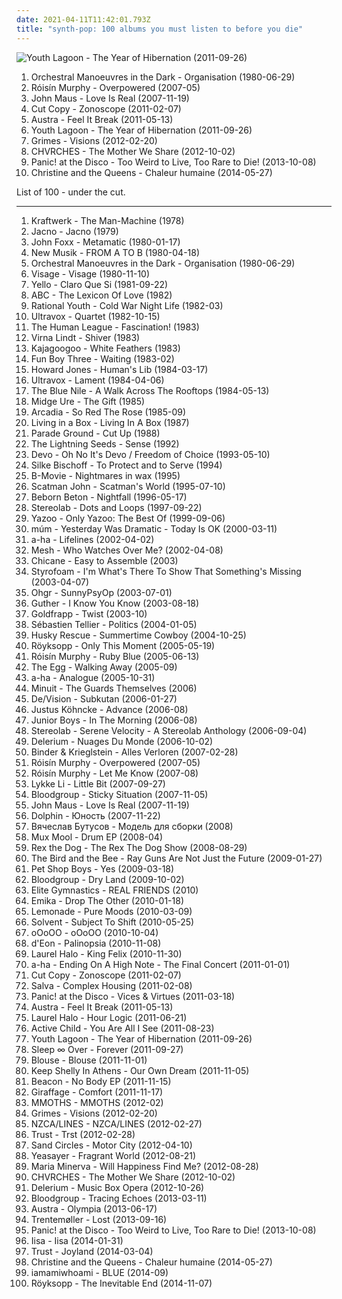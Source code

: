 ```yaml
---
date: 2021-04-11T11:42:01.793Z
title: "synth-pop: 100 albums you must listen to before you die"
---
```

![Youth Lagoon - The Year of Hibernation (2011-09-26)](https://img.discogs.com/-BR4yY32Gdk7o4SF5Ha0Wvj9gp0=/fit-in/600x600/filters:strip_icc():format(jpeg):mode_rgb():quality(90)/discogs-images/R-3020807-1318528929.jpeg.jpg "Youth Lagoon - The Year of Hibernation (2011-09-26)")
<ol class="albums">
<li data-cover="https://via.placeholder.com/450" data-tags="80s, new wave" role="button">Orchestral Manoeuvres in the Dark - Organisation (1980-06-29)</li>
<li data-cover="https://img.discogs.com/95-LQC1Jx2GGoBq_Z7l1CAeHkrM=/fit-in/600x536/filters:strip_icc():format(jpeg):mode_rgb():quality(90)/discogs-images/R-1139242-1217870739.jpeg.jpg" data-tags="electronic, electropop, female vocalists" role="button">Róisín Murphy - Overpowered (2007-05)</li>
<li data-cover="https://img.discogs.com/YjCfgBPYz5UkYa35RaWqMVVq4KU=/fit-in/600x600/filters:strip_icc():format(jpeg):mode_rgb():quality(90)/discogs-images/R-1470477-1222118141.jpeg.jpg" data-tags="pop, synth-pop" role="button">John Maus - Love Is Real (2007-11-19)</li>
<li data-cover="http://coverartarchive.org/release/78188810-df1a-4ac0-ac60-57e3bd84284b/18315026356-500.jpg" data-tags="electronic" role="button">Cut Copy - Zonoscope (2011-02-07)</li>
<li data-cover="http://coverartarchive.org/release/5e8aec59-129c-4cb4-b894-5e59edb5c4ca/4261741516-500.jpg" data-tags="indie electronic, new wave, alternative, synthpop" role="button">Austra - Feel It Break (2011-05-13)</li>
<li data-cover="https://img.discogs.com/-BR4yY32Gdk7o4SF5Ha0Wvj9gp0=/fit-in/600x600/filters:strip_icc():format(jpeg):mode_rgb():quality(90)/discogs-images/R-3020807-1318528929.jpeg.jpg" data-tags="dream pop" role="button">Youth Lagoon - The Year of Hibernation (2011-09-26)</li>
<li data-cover="http://coverartarchive.org/release/e2541a4f-c91e-412e-837b-ce63cc8ea960/5391811873-500.jpg" data-tags="dream pop" role="button">Grimes - Visions (2012-02-20)</li>
<li data-cover="http://coverartarchive.org/release/77e34804-f952-494c-80b7-8e115f492ec5/10734890314-500.jpg" data-tags="synthpop" role="button">CHVRCHES - The Mother We Share (2012-10-02)</li>
<li data-cover="https://via.placeholder.com/450" data-tags="alternative" role="button">Panic! at the Disco - Too Weird to Live, Too Rare to Die! (2013-10-08)</li>
<li data-cover="http://coverartarchive.org/release/dcc44d38-7b10-4c61-af3a-413df2a3b3e9/7437861623-500.jpg" data-tags="pop" role="button">Christine and the Queens - Chaleur humaine (2014-05-27)</li>
</ol>
List of 100 - under the cut.
<!-- more -->

_________________

<ol class="albums">
<li data-cover="https://img.discogs.com/VmywRXxVwx1b5UNZwlZPCaPBCmA=/fit-in/480x486/filters:strip_icc():format(jpeg):mode_rgb():quality(90)/discogs-images/R-4696039-1372527688-1936.jpeg.jpg" data-tags="electronic, synthpop" role="button">
Kraftwerk - The Man-Machine (1978)
</li>
<li data-cover="http://coverartarchive.org/release/dd248ea8-bca3-4a85-9b42-50dc3f9a4cac/1433722909-500.jpg" data-tags="synth-pop" role="button">
Jacno - Jacno (1979)
</li>
<li data-cover="https://img.discogs.com/k9P-b2nf-ku3Hgpqe6XrARsjW4U=/fit-in/600x600/filters:strip_icc():format(jpeg):mode_rgb():quality(90)/discogs-images/R-6271374-1565656380-3938.jpeg.jpg" data-tags="new wave, electronic, 80s" role="button">
John Foxx - Metamatic (1980-01-17)
</li>
<li data-cover="http://coverartarchive.org/release/8eb94c14-6113-4421-9799-1990a20e334c/9200126666-500.jpg" data-tags="new wave, 1980 albums" role="button">
New Musik - FROM A TO B (1980-04-18)
</li>
<li data-cover="https://via.placeholder.com/450" data-tags="80s, new wave" role="button">
Orchestral Manoeuvres in the Dark - Organisation (1980-06-29)
</li>
<li data-cover="http://coverartarchive.org/release/7a0b8dd3-bcd0-39be-ae98-9a03d623d56d/28750058817-500.jpg" data-tags="80s, new wave" role="button">
Visage - Visage (1980-11-10)
</li>
<li data-cover="https://img.discogs.com/jB4Y5bGbhcw8jIkC8jfMWgQbaYo=/fit-in/600x534/filters:strip_icc():format(jpeg):mode_rgb():quality(90)/discogs-images/R-5365624-1391686259-6629.jpeg.jpg" data-tags="electronic, 80s, synth-pop, university, ralph records, 1981 albums, flashback alternatives, electropearls, decade80s" role="button">
Yello - Claro Que Si (1981-09-22)
</li>
<li data-cover="http://coverartarchive.org/release/65ec332d-4ae4-4870-b61d-392808954a70/11525291838-500.jpg" data-tags="80s, new wave" role="button">
ABC - The Lexicon Of Love (1982)
</li>
<li data-cover="http://coverartarchive.org/release/97a8de99-9e6f-31a9-a2d1-1ee0aa898ae6/3167468055-500.jpg" data-tags="synth-pop, flashback alternatives, electropearls" role="button">
Rational Youth - Cold War Night Life (1982-03)
</li>
<li data-cover="http://coverartarchive.org/release/92e37d9f-f32f-4dcf-bb5c-df3db38a30ad/9152719626-500.jpg" data-tags="new wave, new romantic" role="button">
Ultravox - Quartet (1982-10-15)
</li>
<li data-cover="https://via.placeholder.com/450" data-tags="new wave, synthpop, synth-pop" role="button">
The Human League - Fascination! (1983)
</li>
<li data-cover="https://img.discogs.com/OPINq3KUCpJ0GixLW-J2U_XqUqQ=/fit-in/600x600/filters:strip_icc():format(jpeg):mode_rgb():quality(90)/discogs-images/R-130366-1514889905-4878.jpeg.jpg" data-tags="pop, new wave, synth-pop, art pop" role="button">
Virna Lindt - Shiver (1983)
</li>
<li data-cover="http://coverartarchive.org/release/bd0ccbaa-6e05-4410-936f-1fc606f4fe16/8068085420-500.jpg" data-tags="80s, new wave" role="button">
Kajagoogoo - White Feathers (1983)
</li>
<li data-cover="https://via.placeholder.com/450" data-tags="new wave" role="button">
Fun Boy Three - Waiting (1983-02)
</li>
<li data-cover="https://via.placeholder.com/450" data-tags="80s" role="button">
Howard Jones - Human's Lib (1984-03-17)
</li>
<li data-cover="http://coverartarchive.org/release/7cf857ac-f164-4a4b-b092-d89aee257d89/22280693312-500.jpg" data-tags="80s, new wave, synth pop" role="button">
Ultravox - Lament (1984-04-06)
</li>
<li data-cover="http://coverartarchive.org/release/b4fa8534-a5a7-330a-b61a-d72a40ba694b/26028960700-500.jpg" data-tags="sophisti-pop" role="button">
The Blue Nile - A Walk Across The Rooftops (1984-05-13)
</li>
<li data-cover="http://coverartarchive.org/release/9a53a638-da61-4dbd-905e-b43215a9e154/5998266593-500.jpg" data-tags="80s, new wave, midge ure" role="button">
Midge Ure - The Gift (1985)
</li>
<li data-cover="https://img.discogs.com/w8npsPv1K_YmGXAJNwgoPpDeM7Y=/fit-in/600x538/filters:strip_icc():format(jpeg):mode_rgb():quality(90)/discogs-images/R-1404791-1586645228-1108.jpeg.jpg" data-tags="80s" role="button">
Arcadia - So Red The Rose (1985-09)
</li>
<li data-cover="https://img.discogs.com/Hdo4I1552RvrKyldb_g_U2GKo7c=/fit-in/550x550/filters:strip_icc():format(jpeg):mode_rgb():quality(90)/discogs-images/R-237974-1157481869.jpeg.jpg" data-tags="sophisti-pop, pop" role="button">
Living in a Box - Living In A Box (1987)
</li>
<li data-cover="https://img.discogs.com/lZmVtXDuD3IoQmGimX_XxKSd8tk=/fit-in/444x444/filters:strip_icc():format(jpeg):mode_rgb():quality(90)/discogs-images/R-254154-1108224589.jpg.jpg" data-tags="new wave, synth-pop" role="button">
Parade Ground - Cut Up (1988)
</li>
<li data-cover="https://via.placeholder.com/450" data-tags="indie pop" role="button">
The Lightning Seeds - Sense (1992)
</li>
<li data-cover="http://coverartarchive.org/release/573c3e8d-b166-4c6e-9250-219af848e07d/9215164581-500.jpg" data-tags="new wave, devo" role="button">
Devo - Oh No It's Devo / Freedom of Choice (1993-05-10)
</li>
<li data-cover="http://coverartarchive.org/release/feb5c8f7-eba0-4bd8-a124-682ebb620a94/14114627653-500.jpg" data-tags="gothic, darkwave, synth-pop" role="button">
Silke Bischoff - To Protect and to Serve (1994)
</li>
<li data-cover="https://img.discogs.com/M3XdIiGhyUjfdEohhdOxyAaOBqw=/fit-in/600x600/filters:strip_icc():format(jpeg):mode_rgb():quality(90)/discogs-images/R-8118541-1455479013-3767.jpeg.jpg" data-tags="80s, new wave, post-punk, synth-pop, unofficial, flashback alternatives, 80s new romantic" role="button">
B-Movie - Nightmares in wax (1995)
</li>
<li data-cover="http://coverartarchive.org/release/191efea3-5ed8-4faf-8f79-bdac547ebaa1/11144299719-500.jpg" data-tags="eurodance" role="button">
Scatman John - Scatman's World (1995-07-10)
</li>
<li data-cover="http://coverartarchive.org/release/aaac87c0-0641-4732-9310-f4f9cb4ac305/15566745048-500.jpg" data-tags="synthpop" role="button">
Beborn Beton - Nightfall (1996-05-17)
</li>
<li data-cover="http://coverartarchive.org/release/ac08220a-ca91-3c93-b31b-b231270773af/11622727078-500.jpg" data-tags="lounge, electronic, post-rock" role="button">
Stereolab - Dots and Loops (1997-09-22)
</li>
<li data-cover="http://coverartarchive.org/release/c68a8eb2-f102-402a-93d1-dcf692fdf011/23128223806-500.jpg" data-tags="80s, electronic" role="button">
Yazoo - Only Yazoo: The Best Of (1999-09-06)
</li>
<li data-cover="https://img.discogs.com/4A7pxX5IPWZyBTGjz_ivrmyVXi8=/fit-in/600x600/filters:strip_icc():format(jpeg):mode_rgb():quality(90)/discogs-images/R-28802-1300556819.jpeg.jpg" data-tags="ambient, glitch, electronica, post-rock" role="button">
múm - Yesterday Was Dramatic - Today Is OK (2000-03-11)
</li>
<li data-cover="https://img.discogs.com/peoBjbfraqsHjHzvaC8dI47Q9GE=/fit-in/600x524/filters:strip_icc():format(jpeg):mode_rgb():quality(90)/discogs-images/R-572521-1190480851.jpeg.jpg" data-tags="pop" role="button">
a-ha - Lifelines (2002-04-02)
</li>
<li data-cover="http://coverartarchive.org/release/de66d372-41b9-4800-ae74-4a9ea83ebf8b/20097089114-500.jpg" data-tags="synthpop" role="button">
Mesh - Who Watches Over Me? (2002-04-08)
</li>
<li data-cover="http://coverartarchive.org/release/af5e9e60-0d51-4fb2-89d9-69fed83750b3/3658346948-500.jpg" data-tags="dance, electronic" role="button">
Chicane - Easy to Assemble (2003)
</li>
<li data-cover="http://coverartarchive.org/release/b33525f8-6366-4154-9c69-e1b2dbacf318/8475529903-500.jpg" data-tags="electronic" role="button">
Styrofoam - I'm What's There To Show That Something's Missing (2003-04-07)
</li>
<li data-cover="http://coverartarchive.org/release/34de4124-76fd-4596-a891-82a9041612f9/6485727185-500.jpg" data-tags="radio radio radio" role="button">
Ohgr - SunnyPsyOp (2003-07-01)
</li>
<li data-cover="https://img.discogs.com/tgL6sOPQ-Ek4_7WMVLaZ807LaQY=/fit-in/600x538/filters:strip_icc():format(jpeg):mode_rgb():quality(90)/discogs-images/R-162090-1501974468-4921.jpeg.jpg" data-tags="morr music" role="button">
Guther - I Know You Know (2003-08-18)
</li>
<li data-cover="https://img.discogs.com/ga5kJ2dtGz6Vdr0QR1u4P8fXC7w=/fit-in/300x300/filters:strip_icc():format(jpeg):mode_rgb():quality(90)/discogs-images/R-257997-1130717845.jpeg.jpg" data-tags="electronic, electronica, trip-hop, 80s, electro, synth pop, england, trip hop, synthpop, triphop, pop-rock, bath, synth-pop, west country, primary, south west, groove-y" role="button">
Goldfrapp - Twist (2003-10)
</li>
<li data-cover="http://coverartarchive.org/release/12bb0541-cfd9-42dc-b883-b81c5aa7a2c8/1331165096-500.jpg" data-tags="electronic, french" role="button">
Sébastien Tellier - Politics (2004-01-05)
</li>
<li data-cover="https://img.discogs.com/5Fl7GZQUbfII5-ZwlNgqIdqQDaY=/fit-in/600x905/filters:strip_icc():format(jpeg):mode_rgb():quality(90)/discogs-images/R-14000797-1565816586-3959.jpeg.jpg" data-tags="synth-pop, finnish and streamable, indie-electronica, fully streamable ep" role="button">
Husky Rescue - Summertime Cowboy (2004-10-25)
</li>
<li data-cover="https://img.discogs.com/FPbDBrsRRm9mRlnWMmVXdGOEHi0=/fit-in/363x365/filters:strip_icc():format(jpeg):mode_rgb():quality(90)/discogs-images/R-646578-1185925784.jpeg.jpg" data-tags="electronic, trip-hop" role="button">
Röyksopp - Only This Moment (2005-05-19)
</li>
<li data-cover="http://coverartarchive.org/release/e15f6dce-4764-455e-a055-2845c21c3eee/8899000027-500.jpg" data-tags="future jazz, electronic, female vocalists" role="button">
Róisín Murphy - Ruby Blue (2005-06-13)
</li>
<li data-cover="http://coverartarchive.org/release/15d0fe44-1ff4-4dec-9ffb-8cf1b51125da/3699332321-500.jpg" data-tags="electro, remix, great stuff, synth-pop" role="button">
The Egg - Walking Away (2005-09)
</li>
<li data-cover="http://coverartarchive.org/release/d87a354a-b0eb-44cc-bc09-cc966eb86df2/20833625751-500.jpg" data-tags="pop" role="button">
a-ha - Analogue (2005-10-31)
</li>
<li data-cover="https://img.discogs.com/g0LLmoPUYOiGqIb41AzupOckwD4=/fit-in/600x600/filters:strip_icc():format(jpeg):mode_rgb():quality(90)/discogs-images/R-678421-1183109664.jpeg.jpg" data-tags="alternative rock, electro, breaks, synth-pop" role="button">
Minuit - The Guards Themselves (2006)
</li>
<li data-cover="http://coverartarchive.org/release/9f95d4a4-dc70-4927-8c6a-64c8146426d6/17859579639-500.jpg" data-tags="electronic, synthpop" role="button">
De/Vision - Subkutan (2006-01-27)
</li>
<li data-cover="https://img.discogs.com/jxV_LWFhx3-IRjq-uht-ffj0Tzw=/fit-in/600x600/filters:strip_icc():format(jpeg):mode_rgb():quality(90)/discogs-images/R-750708-1156001678.jpeg.jpg" data-tags="house, minimal, synth-pop, elektronic beats" role="button">
Justus Köhncke - Advance (2006-08)
</li>
<li data-cover="https://img.discogs.com/vSQH5ggIg7D1P2baBLSf6eeRAsE=/fit-in/595x278/filters:strip_icc():format(jpeg):mode_rgb():quality(90)/discogs-images/R-1043721-1211497636.jpeg.jpg" data-tags="electro, house, synth-pop, broken-clash" role="button">
Junior Boys - In The Morning (2006-08)
</li>
<li data-cover="https://img.discogs.com/ExJOp-hCuasCOHXHPB4IdDJZL04=/fit-in/600x600/filters:strip_icc():format(jpeg):mode_rgb():quality(90)/discogs-images/R-3100960-1393561989-4861.jpeg.jpg" data-tags="experimental" role="button">
Stereolab - Serene Velocity - A Stereolab Anthology (2006-09-04)
</li>
<li data-cover="https://img.discogs.com/yGFB9KNp46gTs9iW7mS3hfnZjqE=/fit-in/300x260/filters:strip_icc():format(jpeg):mode_rgb():quality(90)/discogs-images/R-51818-001.jpg.jpg" data-tags="ambient" role="button">
Delerium - Nuages Du Monde (2006-10-02)
</li>
<li data-cover="http://coverartarchive.org/release/4f561b9d-a2e7-4a40-800c-7c07ddd5d2d4/4708516154-500.jpg" data-tags="electronic, new last fm design sucks" role="button">
Binder & Krieglstein - Alles Verloren (2007-02-28)
</li>
<li data-cover="https://img.discogs.com/95-LQC1Jx2GGoBq_Z7l1CAeHkrM=/fit-in/600x536/filters:strip_icc():format(jpeg):mode_rgb():quality(90)/discogs-images/R-1139242-1217870739.jpeg.jpg" data-tags="electronic, electropop, female vocalists" role="button">
Róisín Murphy - Overpowered (2007-05)
</li>
<li data-cover="https://via.placeholder.com/450" data-tags="house" role="button">
Róisín Murphy - Let Me Know (2007-08)
</li>
<li data-cover="http://coverartarchive.org/release/1be60745-5d0c-3a6b-b365-ecb20299dd6d/12154931370-500.jpg" data-tags="female vocalists" role="button">
Lykke Li - Little Bit (2007-09-27)
</li>
<li data-cover="http://coverartarchive.org/release/326e1568-51d3-4215-b64c-14f1274630bf/10640669423-500.jpg" data-tags="synth-pop" role="button">
Bloodgroup - Sticky Situation (2007-11-05)
</li>
<li data-cover="https://img.discogs.com/YjCfgBPYz5UkYa35RaWqMVVq4KU=/fit-in/600x600/filters:strip_icc():format(jpeg):mode_rgb():quality(90)/discogs-images/R-1470477-1222118141.jpeg.jpg" data-tags="pop, synth-pop" role="button">
John Maus - Love Is Real (2007-11-19)
</li>
<li data-cover="http://coverartarchive.org/release/ddb50222-0bc5-33c6-b332-03d994b2fd71/11563033220-500.jpg" data-tags="alternative" role="button">
Dolphin - Юность (2007-11-22)
</li>
<li data-cover="https://img.discogs.com/1Dzto-Icoei0cYZb0fDLmCODZ3c=/fit-in/600x537/filters:strip_icc():format(jpeg):mode_rgb():quality(90)/discogs-images/R-6662321-1424111345-4711.jpeg.jpg" data-tags="trip-hop, new wave, post-punk, ost, synth-pop, russian rock" role="button">
Вячеслав Бутусов - Модель для сборки (2008)
</li>
<li data-cover="https://img.discogs.com/bXtmKGI6VSal2BI_eODhr-2Pw1c=/fit-in/600x600/filters:strip_icc():format(jpeg):mode_rgb():quality(90)/discogs-images/R-1303310-1228129956.jpeg.jpg" data-tags="hip hop, instrumental, synth-pop" role="button">
Mux Mool - Drum EP (2008-04)
</li>
<li data-cover="https://img.discogs.com/fLYALiWdomL4p5sz-96HHjqQus0=/fit-in/600x600/filters:strip_icc():format(jpeg):mode_rgb():quality(90)/discogs-images/R-1443085-1220102691.jpeg.jpg" data-tags="electronic" role="button">
Rex the Dog - The Rex The Dog Show (2008-08-29)
</li>
<li data-cover="http://coverartarchive.org/release/600899a8-b28c-42d0-8ee2-7d140cd401b9/13665735915-500.jpg" data-tags="indie, pop" role="button">
The Bird and the Bee - Ray Guns Are Not Just the Future (2009-01-27)
</li>
<li data-cover="https://img.discogs.com/QdBFjm1v0ln48I83zJ0mbt5YRPM=/fit-in/600x600/filters:strip_icc():format(jpeg):mode_rgb():quality(90)/discogs-images/R-151256-1235750294.jpeg.jpg" data-tags="pop, synthpop" role="button">
Pet Shop Boys - Yes (2009-03-18)
</li>
<li data-cover="http://coverartarchive.org/release/c6a3c3b6-e077-4a88-b7ba-a462cdb5bd95/10640671739-500.jpg" data-tags="electronic" role="button">
Bloodgroup - Dry Land (2009-10-02)
</li>
<li data-cover="https://img.discogs.com/YgFe_ARah-yMiLs456DBtTqWALo=/fit-in/500x500/filters:strip_icc():format(jpeg):mode_rgb():quality(90)/discogs-images/R-2726949-1298288383.jpeg.jpg" data-tags="synth-pop" role="button">
Elite Gymnastics - REAL FRIENDS (2010)
</li>
<li data-cover="http://coverartarchive.org/release/42c22569-1d0f-41fd-ac67-327c2ae6f614/8171013124-500.jpg" data-tags="dubstep, electro, dark, quiet, sinister, synth-pop, sharp, scuba" role="button">
Emika - Drop The Other (2010-01-18)
</li>
<li data-cover="http://coverartarchive.org/release/88449c42-530d-4d5e-a5d0-9831e43cb64f/1086044272-500.jpg" data-tags="abstract, synth-pop, true panther sounds" role="button">
Lemonade - Pure Moods (2010-03-09)
</li>
<li data-cover="http://coverartarchive.org/release/c167c2bc-120e-4747-944f-a25627c00993/8155277324-500.jpg" data-tags="electro, synth-pop" role="button">
Solvent - Subject To Shift (2010-05-25)
</li>
<li data-cover="https://img.discogs.com/qrOQU1AqqIIxURq0nEQskWN2bdI=/fit-in/452x452/filters:strip_icc():format(jpeg):mode_rgb():quality(90)/discogs-images/R-2471178-1286031530.jpeg.jpg" data-tags="witch house" role="button">
oOoOO - oOoOO (2010-10-04)
</li>
<li data-cover="https://img.discogs.com/wI0Gz-LQDKxva5Qt5-jcJhznpYo=/fit-in/333x333/filters:strip_icc():format(jpeg):mode_rgb():quality(90)/discogs-images/R-2538712-1289442829.jpeg.jpg" data-tags="electro, synth-pop, aquariusrecords" role="button">
d'Eon - Palinopsia (2010-11-08)
</li>
<li data-cover="https://img.discogs.com/aUrgLxIHY9fkjIO8m4LghC4z0_I=/fit-in/600x603/filters:strip_icc():format(jpeg):mode_rgb():quality(90)/discogs-images/R-2531250-1293487636.jpeg.jpg" data-tags="experimental, abstract, chillwave, synth-pop, witch house, glo-fi, witch chill, newbreed, chill witch, 2010 faves" role="button">
Laurel Halo - King Felix (2010-11-30)
</li>
<li data-cover="https://img.discogs.com/vlwmvSkky9olfPY--IuaDDfn_Mw=/fit-in/340x476/filters:strip_icc():format(jpeg):mode_rgb():quality(90)/discogs-images/R-3629394-1338039591-7025.jpeg.jpg" data-tags="synthpop, synth-pop, live albums, cool synths, live albums i own" role="button">
a-ha - Ending On A High Note - The Final Concert (2011-01-01)
</li>
<li data-cover="http://coverartarchive.org/release/78188810-df1a-4ac0-ac60-57e3bd84284b/18315026356-500.jpg" data-tags="electronic" role="button">
Cut Copy - Zonoscope (2011-02-07)
</li>
<li data-cover="https://img.discogs.com/MAY09g0CdSVsfUKvfT-fLzp2hig=/fit-in/600x600/filters:strip_icc():format(jpeg):mode_rgb():quality(90)/discogs-images/R-2711342-1364257961-2576.jpeg.jpg" data-tags="house, glitch, glitch-hop, synth-pop" role="button">
Salva - Complex Housing (2011-02-08)
</li>
<li data-cover="http://coverartarchive.org/release/dafe15c2-5fb9-4a5f-9b12-df031d3b0e9b/2103470066-500.jpg" data-tags="alternative rock" role="button">
Panic! at the Disco - Vices & Virtues (2011-03-18)
</li>
<li data-cover="http://coverartarchive.org/release/5e8aec59-129c-4cb4-b894-5e59edb5c4ca/4261741516-500.jpg" data-tags="indie electronic, new wave, alternative, synthpop" role="button">
Austra - Feel It Break (2011-05-13)
</li>
<li data-cover="https://img.discogs.com/jrubs1Q_CKq2oMuZSNEBxJ00P0o=/fit-in/600x601/filters:strip_icc():format(jpeg):mode_rgb():quality(90)/discogs-images/R-2940670-1310750434.jpeg.jpg" data-tags="chillout, ambient, experimental, abstract, idm, breakbeat, ritual ambient, synth-pop, ambient house, worldbeat, hippos in tanks, abstract house, industrial house, tribal idm" role="button">
Laurel Halo - Hour Logic (2011-06-21)
</li>
<li data-cover="http://coverartarchive.org/release/560d4328-550c-40af-a2fc-f2a2b10328b4/2215573326-500.jpg" data-tags="ambient, dream pop" role="button">
Active Child - You Are All I See (2011-08-23)
</li>
<li data-cover="https://img.discogs.com/-BR4yY32Gdk7o4SF5Ha0Wvj9gp0=/fit-in/600x600/filters:strip_icc():format(jpeg):mode_rgb():quality(90)/discogs-images/R-3020807-1318528929.jpeg.jpg" data-tags="dream pop" role="button">
Youth Lagoon - The Year of Hibernation (2011-09-26)
</li>
<li data-cover="https://img.discogs.com/sGd8E_zOvzvRjoezdsgI68Byq3k=/fit-in/300x299/filters:strip_icc():format(jpeg):mode_rgb():quality(90)/discogs-images/R-3115784-1316516902.jpeg.jpg" data-tags="experimental, dream pop" role="button">
Sleep ∞ Over - Forever (2011-09-27)
</li>
<li data-cover="http://coverartarchive.org/release/7c9c2ef1-0250-4d91-ac60-ab4c702180d2/6755910409-500.jpg" data-tags="dream pop" role="button">
Blouse - Blouse (2011-11-01)
</li>
<li data-cover="https://img.discogs.com/PFcEvUvkurmKHlujGHBLA7_NabQ=/fit-in/500x500/filters:strip_icc():format(jpeg):mode_rgb():quality(90)/discogs-images/R-3223771-1321189971.jpeg.jpg" data-tags="electronic" role="button">
Keep Shelly In Athens - Our Own Dream (2011-11-05)
</li>
<li data-cover="http://coverartarchive.org/release/54b44373-31a4-4ca1-a53e-e31385a76e97/13479223989-500.jpg" data-tags="downtempo, synth-pop" role="button">
Beacon - No Body EP (2011-11-15)
</li>
<li data-cover="http://coverartarchive.org/release/8d444b3e-9171-419f-8a28-594eb4202b9a/3738107049-500.jpg" data-tags="hip hop, ambient, idm, synth-pop" role="button">
Giraffage - Comfort (2011-11-17)
</li>
<li data-cover="http://coverartarchive.org/release/4206d1a7-c738-4576-ac7a-ff0552cb3cd2/14884612021-500.jpg" data-tags="synth-pop" role="button">
MMOTHS - MMOTHS (2012-02)
</li>
<li data-cover="http://coverartarchive.org/release/e2541a4f-c91e-412e-837b-ce63cc8ea960/5391811873-500.jpg" data-tags="dream pop" role="button">
Grimes - Visions (2012-02-20)
</li>
<li data-cover="http://coverartarchive.org/release/d090abec-ffea-4496-b3f7-c5b522cfe226/2471762887-500.jpg" data-tags="experimental, synth-pop, loaf recordings" role="button">
NZCA/LINES - NZCA/LINES (2012-02-27)
</li>
<li data-cover="http://coverartarchive.org/release/7bd4468c-2434-4450-8fa5-76812f1b56aa/9082713992-500.jpg" data-tags="synthpop, darkwave, electronic" role="button">
Trust - Trst (2012-02-28)
</li>
<li data-cover="http://coverartarchive.org/release/15ab2464-35e8-45c3-8e60-faf3b3e7dafb/8281049419-500.jpg" data-tags="10s" role="button">
Sand Circles - Motor City (2012-04-10)
</li>
<li data-cover="http://coverartarchive.org/release/f9ebdd4c-77a4-4cfa-acef-3920ebb64054/4692587706-500.jpg" data-tags="indie rock" role="button">
Yeasayer - Fragrant World (2012-08-21)
</li>
<li data-cover="http://coverartarchive.org/release/d6c5333b-840c-457d-8bdc-a0a6629ec0ba/1930351931-500.jpg" data-tags="synth-pop, not not fun records" role="button">
Maria Minerva - Will Happiness Find Me? (2012-08-28)
</li>
<li data-cover="http://coverartarchive.org/release/77e34804-f952-494c-80b7-8e115f492ec5/10734890314-500.jpg" data-tags="synthpop" role="button">
CHVRCHES - The Mother We Share (2012-10-02)
</li>
<li data-cover="http://coverartarchive.org/release/242f6935-a79a-432d-81c5-d015c64b05eb/7648976992-500.jpg" data-tags="electronic, ambient" role="button">
Delerium - Music Box Opera (2012-10-26)
</li>
<li data-cover="http://coverartarchive.org/release/82c8706f-ef9a-4d1d-8249-8128b9cfebb7/10640354310-500.jpg" data-tags="synth-pop" role="button">
Bloodgroup - Tracing Echoes (2013-03-11)
</li>
<li data-cover="http://coverartarchive.org/release/542f5e53-479f-4581-88b7-93cd05ab489d/4263718745-500.jpg" data-tags="electronic, electropop" role="button">
Austra - Olympia (2013-06-17)
</li>
<li data-cover="http://coverartarchive.org/release/82c06148-49e1-4ea6-b3f0-d82003710407/5241081245-500.jpg" data-tags="electronic, experimental, indie rock, downtempo, new wave, downbeat, house, idm, deep house" role="button">
Trentemøller - Lost (2013-09-16)
</li>
<li data-cover="https://via.placeholder.com/450" data-tags="alternative" role="button">
Panic! at the Disco - Too Weird to Live, Too Rare to Die! (2013-10-08)
</li>
<li data-cover="http://coverartarchive.org/release/3a1c4f61-dd90-4981-97a8-88c8f6232aad/6243052450-500.jpg" data-tags="pop, synth-pop" role="button">
Iisa - Iisa (2014-01-31)
</li>
<li data-cover="http://coverartarchive.org/release/5c4db4be-9c79-443c-824c-9b8edbe5b573/6950823276-500.jpg" data-tags="electronic, synthpop, darkwave" role="button">
Trust - Joyland (2014-03-04)
</li>
<li data-cover="http://coverartarchive.org/release/dcc44d38-7b10-4c61-af3a-413df2a3b3e9/7437861623-500.jpg" data-tags="pop" role="button">
Christine and the Queens - Chaleur humaine (2014-05-27)
</li>
<li data-cover="http://coverartarchive.org/release/5b0432e3-53c6-4410-88af-e29fc863ed4a/7963468959-500.jpg" data-tags="synthpop, electronic" role="button">
iamamiwhoami - BLUE (2014-09)
</li>
<li data-cover="http://coverartarchive.org/release/7704bdf5-5fcd-4f80-a759-30fba880bfe6/8762633349-500.jpg" data-tags="electronic, downtempo" role="button">
Röyksopp - The Inevitable End (2014-11-07)
</li>
</ol>